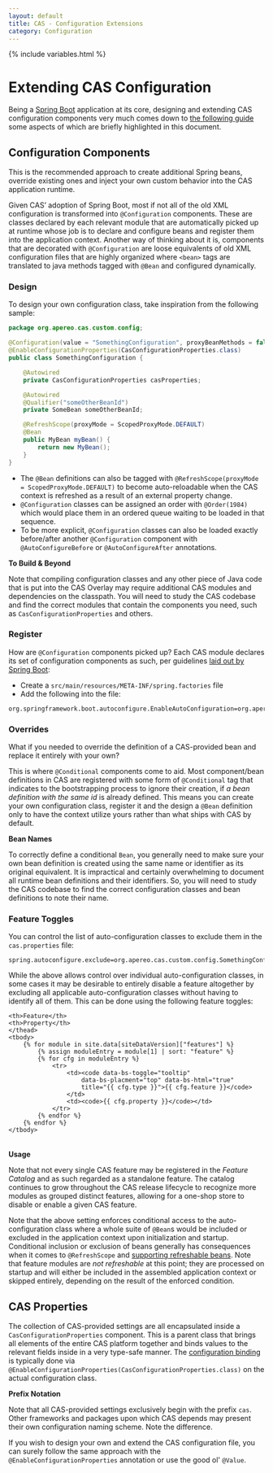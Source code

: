```yaml
---
layout: default
title: CAS - Configuration Extensions
category: Configuration
---
```


{% include variables.html %}

# Extending CAS Configuration

Being a [Spring Boot](https://github.com/spring-projects/spring-boot) application at its core, designing and extending CAS configuration components 
very much comes down to [the following guide](https://docs.spring.io/spring-boot/docs/current/reference/html/) some aspects 
of which are briefly highlighted in this document.

## Configuration Components

This is the recommended approach to create additional Spring beans, override existing ones and inject your own 
custom behavior into the CAS application runtime.

Given CAS’ adoption of Spring Boot, most if not all of the old XML configuration is transformed into `@Configuration` 
components. These are classes declared by each relevant module that are automatically picked up at runtime whose job 
is to declare and configure beans and register them into the application context. Another way of thinking about it 
is, components that are decorated with `@Configuration` are loose equivalents of old XML configuration files that 
are highly organized where `<bean>` tags are translated to java methods tagged with `@Bean` and configured dynamically.

### Design

To design your own configuration class, take inspiration from the following sample:

```java
package org.apereo.cas.custom.config;

@Configuration(value = "SomethingConfiguration", proxyBeanMethods = false)
@EnableConfigurationProperties(CasConfigurationProperties.class)
public class SomethingConfiguration {

    @Autowired
    private CasConfigurationProperties casProperties;

    @Autowired
    @Qualifier("someOtherBeanId")
    private SomeBean someOtherBeanId;

    @RefreshScope(proxyMode = ScopedProxyMode.DEFAULT)
    @Bean
    public MyBean myBean() {
        return new MyBean();
    }
} 
```

- The `@Bean` definitions can also be tagged with `@RefreshScope(proxyMode = ScopedProxyMode.DEFAULT)` to become auto-reloadable when the CAS 
  context is refreshed as a result of an external property change.
- `@Configuration` classes can be assigned an order with `@Order(1984)` which would place 
  them in an ordered queue waiting to be loaded in that sequence.
- To be more explicit, `@Configuration` classes can also be loaded exactly before/after 
  another `@Configuration` component with `@AutoConfigureBefore` or `@AutoConfigureAfter` annotations.

<div class="alert alert-info"><strong>To Build & Beyond</strong><p>Note that compiling configuration classes and any other
piece of Java code that is put into the CAS Overlay may require additional CAS modules and dependencies on the classpath. You will need
to study the CAS codebase and find the correct modules that contain the components you need, such 
as <code>CasConfigurationProperties</code> and others.</p></div>

### Register

How are `@Configuration` components picked up? Each CAS module declares its set of configuration components as such, 
per guidelines [laid out by Spring Boot](https://docs.spring.io/spring-boot/docs/current/reference/html/):

- Create a `src/main/resources/META-INF/spring.factories` file
- Add the following into the file:

```properties
org.springframework.boot.autoconfigure.EnableAutoConfiguration=org.apereo.cas.custom.config.SomethingConfiguration
```

### Overrides

What if you needed to override the definition of a CAS-provided bean and replace it entirely with your own?

This is where `@Conditional` components come to aid. Most component/bean definitions in CAS are registered 
with some form of `@Conditional` tag that indicates to the bootstrapping process to ignore their 
creation, if *a bean definition with the same id* is already defined. This means you can create 
your own configuration class, register it and the design a `@Bean` definition only to have the 
context utilize yours rather than what ships with CAS by default.

<div class="alert alert-info"><strong>Bean Names</strong><p>To correctly define a conditional <code>Bean</code>, 
you generally need to make sure your own bean definition is created using the same name or identifier as its original equivalent. 
It is impractical and certainly overwhelming to document all runtime bean definitions and their identifiers. So, you will
need to study the CAS codebase to find the correct configuration classes and bean definitions to note their name.</p></div>

### Feature Toggles

You can control the list of auto-configuration classes to exclude them in the `cas.properties` file:

```properties
spring.autoconfigure.exclude=org.apereo.cas.custom.config.SomethingConfigurationClass
```
     
While the above allows control over individual auto-configuration classes, in some cases it may be desirable
to entirely disable a feature altogether by excluding all applicable auto-configuration classes without having to
identify all of them. This can be done using the following feature toggles:

<table>
    <thead>
    
    <th>Feature</th>
    <th>Property</th>
    </thead>
    <tbody>
        {% for module in site.data[siteDataVersion]["features"] %}
            {% assign moduleEntry = module[1] | sort: "feature" %}
            {% for cfg in moduleEntry %}
                <tr>
                    <td><code data-bs-toggle="tooltip" 
                        data-bs-placment="top" data-bs-html="true" 
                        title="{{ cfg.type }}">{{ cfg.feature }}</code>
                    </td>
                    <td><code>{{ cfg.property }}</code></td>
                </tr>
            {% endfor %}
        {% endfor %}
    </tbody>
</table>

<div class="alert alert-info mt-3"><strong>Usage</strong><p>Note that not every single CAS feature may be registered in the <i>Feature Catalog</i> and as such regarded as a standalone feature. The catalog continues to grow throughout the CAS release lifecycle to recognize more modules as grouped distinct features, allowing for a one-shop store to disable or enable a given CAS feature.</p></div>

Note that the above setting enforces conditional access to the auto-configuration class where a whole suite of `@Bean`s would be included or excluded in the application context upon initialization and startup. Conditional inclusion or exclusion of beans generally has consequences when it comes to `@RefreshScope` and [supporting refreshable beans](Configuration-Management-Reload.html). Note that feature modules are *not refreshable* at this point; they are processed on startup and will either be included in the assembled application context or skipped entirely, depending on the result of the enforced condition.

## CAS Properties

The collection of CAS-provided settings are all encapsulated 
inside a `CasConfigurationProperties` component. This is a parent class that brings all elements of the 
entire CAS platform together and binds values to the relevant fields inside in a 
very type-safe manner. The [configuration binding](Configuration-Server-Management.html) is 
typically done via `@EnableConfigurationProperties(CasConfigurationProperties.class)` on the actual configuration class. 

<div class="alert alert-info"><strong>Prefix Notation</strong><p>Note that all CAS-provided settings 
exclusively begin with the prefix <code>cas</code>. Other frameworks and packages upon which CAS
depends may present their own configuration naming scheme. Note the difference.</p></div>

If you wish to design your own and extend the CAS configuration file, you can surely follow 
the same approach with the `@EnableConfigurationProperties` annotation or use the good ol' `@Value`.
